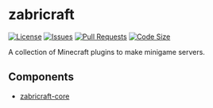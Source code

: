 # zabricraft

[![License](https://img.shields.io/github/license/nathanfallet/zabricraft)](LICENSE)
[![Issues](https://img.shields.io/github/issues/nathanfallet/zabricraft)]()
[![Pull Requests](https://img.shields.io/github/issues-pr/nathanfallet/zabricraft)]()
[![Code Size](https://img.shields.io/github/languages/code-size/nathanfallet/zabricraft)]()

A collection of Minecraft plugins to make minigame servers.

## Components

- [zabricraft-core](zabricraft-core/README.md)
